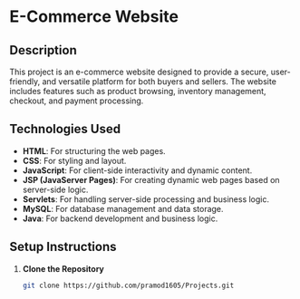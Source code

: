 # E-Commerce Website

## Description

This project is an e-commerce website designed to provide a secure, user-friendly, and versatile platform for both buyers and sellers. The website includes features such as product browsing, inventory management, checkout, and payment processing.

## Technologies Used

- **HTML**: For structuring the web pages.
- **CSS**: For styling and layout.
- **JavaScript**: For client-side interactivity and dynamic content.
- **JSP (JavaServer Pages)**: For creating dynamic web pages based on server-side logic.
- **Servlets**: For handling server-side processing and business logic.
- **MySQL**: For database management and data storage.
- **Java**: For backend development and business logic.

## Setup Instructions

1. **Clone the Repository**

   ```bash
   git clone https://github.com/pramod1605/Projects.git
